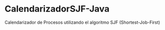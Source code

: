 # CalendarizadorSJF-Java
Calendarizador de Procesos utilizando el algoritmo SJF (Shortest-Job-First)
